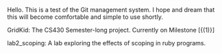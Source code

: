 Hello. This is a test of the Git management system. I hope and dream that this will become comfortable and simple to use shortly.

GridKid: The CS430 Semester-long project. Currently on Milestone [{(1)}]

lab2_scoping: A lab exploring the effects of scoping in ruby programs.